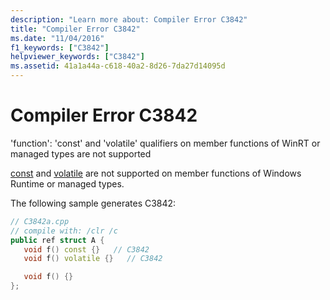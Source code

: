 ```yaml
---
description: "Learn more about: Compiler Error C3842"
title: "Compiler Error C3842"
ms.date: "11/04/2016"
f1_keywords: ["C3842"]
helpviewer_keywords: ["C3842"]
ms.assetid: 41a1a44a-c618-40a2-8d26-7da27d14095d
---
```

# Compiler Error C3842

'function': 'const' and 'volatile' qualifiers on member functions of WinRT or managed types are not supported

[const](../../cpp/const-cpp.md) and [volatile](../../cpp/volatile-cpp.md) are not supported on member functions of Windows Runtime or managed types.

The following sample generates C3842:

```cpp
// C3842a.cpp
// compile with: /clr /c
public ref struct A {
   void f() const {}   // C3842
   void f() volatile {}   // C3842

   void f() {}
};
```
